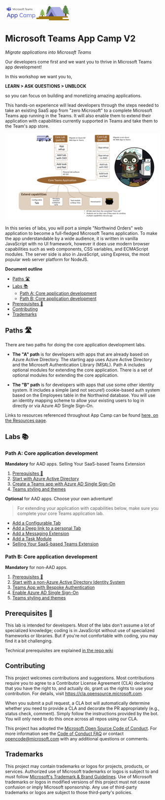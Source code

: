 ![Teams App Camp](./assets/code-lab-banner.png)

# Microsoft Teams App Camp V2

_Migrate applications into Microsoft Teams_

Our developers come first and we want you to thrive in Microsoft Teams app development! 

In this workshop we want you to,

**LEARN > ASK QUESTIONS > UNBLOCK**

so you can focus on building and monetizing amazing applications.

This hands-on experience will lead developers through the steps needed to take an existing SaaS app from "zero Microsoft" to a complete Microsoft Teams app running in the Teams.
It will also enable them to extend their application with capabilities currently supported in Teams and take them to the Team's app store.

![app-camp](./assets/appcamp-readme.png)

In this series of labs, you will port a simple "Northwind Orders" web application to become a full-fledged Microsoft Teams application. To make the app understandable by a wide audience, it is written in vanilla JavaScript with no UI framework, however it does use modern browser capabilities such as web components, CSS variables, and ECMAScript modules. The server side is also in JavaScript, using Express, the most popular web server platform for NodeJS.

**Document outline**
<!-- no toc -->
- [Paths 🛣️](#paths-️)
- [Labs 📚](#labs)
  - [Path A: Core application development](#path-a-core-application-development)
  - [Path B: Core application development](#path-b-core-application-development)
- [Prerequisites 📃](#prerequisites)
- [Contributing](#contributing)
- [Trademarks](#trademarks)

## Paths 🛣️

There are two paths for doing the core application development labs.

- **The "A" path** is for developers with apps that are already based on Azure Active Directory. The starting app uses Azure Active Directory and the Microsoft Authentication Library (MSAL). Path A includes optional modules for extending the core application. There is a set of optional modules for extending the core application.

- **The "B" path** is for developers with apps that use some other identity system. It includes a simple (and not secure!) cookie-based auth system based on the Employees table in the Northwind database. You will use an identity mapping scheme to allow your existing users to log in directly or via Azure AD Single Sign-On.

Links to resources referenced throughout App Camp can be found [here, on the Resources page](./docs/Resources.md).

## Labs 📚

### Path A: Core application development

**Mandatory** for AAD apps.
Selling Your SaaS-based Teams Extension
  1. [Prerequisites 📃](#prerequisites)
  2. [Start with Azure Active Directory](./lab-instructions/aad/A01-begin-app.md)
  3. [Create a Teams app with Azure AD Single Sign-On](./lab-instructions/aad/A02-after-teams-sso.md)
  4. [Teams styling and themes](./lab-instructions/aad/A03-after-apply-styling.md)

**Optional** for AAD apps. Choose your own adventure! 

> For extending your application with capabilities below, make sure you complete your core Teams application lab.

  - [Add a Configurable Tab](./lab-instructions/aad/ConfigurableTab.md)
  - [Add a Deep link to a personal Tab](./lab-instructions/aad/Deeplink.md)
  - [Add a Messaging Extension](./lab-instructions/aad/MessagingExtension.md)
  - [Add a Task Module ](./lab-instructions/aad/TaskModules.md)
  - [Selling Your SaaS-based Teams Extension](./lab-instructions/aad/Monetization.md)
   
### Path B: Core application development

**Mandatory** for non-AAD apps.
  
  1. [Prerequisites 📃](#prerequisites)
  2. [Start with a non-Azure Active Directory Identity System](./lab-instructions/bespoke/B01-begin-app.md)
  3. [Teams App with Bespoke Authentication](./lab-instructions/bespoke/B02-after-teams-login.md)
  4. [Enable Azure AD Single Sign-On](./lab-instructions/bespoke/B03-after-teams-sso.md)
  5. [Teams styling and themes](./lab-instructions/bespoke/B04-after-apply-styling.md)
  
## Prerequisites 📃 

This lab is intended for developers. Most of the labs don't assume a lot of specialized knowledge; coding is  in JavaScript without use of specialized frameworks or libraries. But if you're not comfortable with coding, you may find it a bit challenging.

Technical prerequisites are explained [in the repo wiki](https://github.com/OfficeDev/m365-msteams-northwind-app-samples/wiki/Prerequisites)

## Contributing

This project welcomes contributions and suggestions.  Most contributions require you to agree to a
Contributor License Agreement (CLA) declaring that you have the right to, and actually do, grant us
the rights to use your contribution. For details, visit https://cla.opensource.microsoft.com.

When you submit a pull request, a CLA bot will automatically determine whether you need to provide
a CLA and decorate the PR appropriately (e.g., status check, comment). Simply follow the instructions
provided by the bot. You will only need to do this once across all repos using our CLA.

This project has adopted the [Microsoft Open Source Code of Conduct](https://opensource.microsoft.com/codeofconduct/).
For more information see the [Code of Conduct FAQ](https://opensource.microsoft.com/codeofconduct/faq/) or
contact [opencode@microsoft.com](mailto:opencode@microsoft.com) with any additional questions or comments.

## Trademarks

This project may contain trademarks or logos for projects, products, or services. Authorized use of Microsoft 
trademarks or logos is subject to and must follow 
[Microsoft's Trademark & Brand Guidelines](https://www.microsoft.com/en-us/legal/intellectualproperty/trademarks/usage/general).
Use of Microsoft trademarks or logos in modified versions of this project must not cause confusion or imply Microsoft sponsorship.
Any use of third-party trademarks or logos are subject to those third-party's policies.

